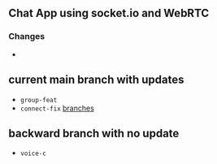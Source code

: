 ## Chat App using socket.io and WebRTC


### Changes

- 

## current main branch with updates


 - `group-feat`
 - `connect-fix`
 [branches](https://bitbucket.org/abbbhucho/chat-app-agora-ratchet/branches/)
 
 ## backward branch with no update
 - `voice-c`	
